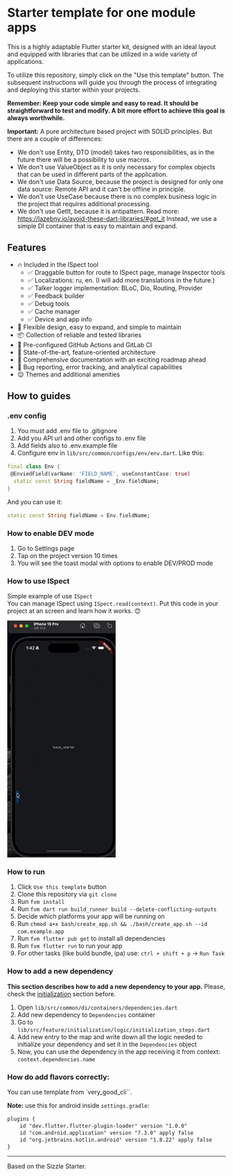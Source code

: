 # Starter template for one module apps

This is a highly adaptable Flutter starter kit, designed with an ideal layout and equipped with libraries that can be utilized in a wide variety of applications.

To utilize this repository, simply click on the "Use this template" button. The subsequent instructions will guide you through the process of integrating and deploying this starter within your projects.

**Remember: Keep your code simple and easy to read. It should be straightforward to test and modify. A bit more effort to achieve this goal is always worthwhile.**

**Important:** A pure architecture based project with SOLID principles. But there are a couple of differences:
   - We don't use Entity, DTO (model) takes two responsibilities, as in the future there will be a possibility to use macros.
   - We don't use ValueObject as it is only necessary for complex objects that can be used in different parts of the application.
   - We don't use Data Source, because the project is designed for only one data source: Remote API and it can't be offline in principle.
   - We don't use UseCase because there is no complex business logic in the project that requires additional processing.
   - We don't use GetIt, because it is antipattern. Read more: https://lazebny.io/avoid-these-dart-libraries/#get_it
      Instead, we use a simple DI container that is easy to maintain and expand.


## Features

- 🔥 Included in the ISpect tool
   - ✅ Draggable button for route to ISpect page, manage Inspector tools
   - ✅ Localizations: ru, en. (I will add more translations in the future.)
   - ✅ Talker logger implementation: BLoC, Dio, Routing, Provider
   - ✅ Feedback builder
   - ✅ Debug tools
   - ✅ Cache manager
   - ✅ Device and app info
- 🧜 Flexible design, easy to expand, and simple to maintain
- 📦 Collection of reliable and tested libraries
- 🚛 Pre-configured GitHub Actions and GitLab CI
- 🚀 State-of-the-art, feature-oriented architecture
- 📌 Comprehensive documentation with an exciting roadmap ahead
- 🐛 Bug reporting, error tracking, and analytical capabilities
- 😌 Themes and additional amenities

## How to guides

### .env config
1. You must add .env file to .gitignore
2. Add you API url and other configs to .env file
3. Add fields also to .env.example file
4. Configure env in `lib/src/common/configs/env/env.dart`. Like this:
```dart
final class Env {
 @EnviedField(varName: 'FIELD_NAME', useConstantCase: true)
  static const String fieldName = _Env.fieldName;
}
```  

And you can use it:
```dart
static const String fieldName = Env.fieldName;
```

### How to enable DEV mode

1. Go to Settings page
2. Tap on the project version 10 times
3. You will see the toast modal with options to enable DEV/PROD mode

### How to use ISpect

Simple example of use `ISpect`<br>
You can manage ISpect using `ISpect.read(context)`.
Put this code in your project at an screen and learn how it works. 😊

<div style="display: flex; flex-direction: row; align-items: flex-start; justify-content: flex-start;">
  <img src="https://github.com/K1yoshiSho/packages_assets/blob/main/assets/ispect/preview_usage.gif?raw=true"
  alt="ISpect's example" width="250" style="margin-right: 10px;"/>
</div>


### How to run

1. Click `Use this template` button
2. Clone this repository via `git clone`
3. Run `fvm install`
4. Run `fvm dart run build_runner build --delete-conflicting-outputs`
5. Decide which platforms your app will be running on
6. Run `chmod a+x bash/create_app.sh && ./bash/create_app.sh --id com.example.app`
7. Run `fvm flutter pub get` to install all dependencies
8. Run `fvm flutter run` to run your app
9. For other tasks (like build bundle, ipa) use: `ctrl + shift + p` -> `Run Task`

### How to add a new dependency

**This section describes how to add a new dependency to your app.** Please, check the [initialization](#initialization) section before.

1. Open `lib/src/common/di/containers/dependencies.dart`
2. Add new dependency to `Dependencies` container
3. Go to `lib/src/feature/initialization/logic/initialization_steps.dart`
4. Add new entry to the map and write down all the logic needed to initialize your dependency and set it in the `Dependencies` object
5. Now, you can use the dependency in the app receiving it from context: `context.dependencies.name`

### How do add flavors correctly:
You can use template from `very_good_cli``.

**Note:** use this for android inside `settings.gradle`:
```
plugins {
    id "dev.flutter.flutter-plugin-loader" version "1.0.0"
    id "com.android.application" version "7.3.0" apply false
    id "org.jetbrains.kotlin.android" version "1.8.22" apply false
}
```

---

Based on the Sizzle Starter.